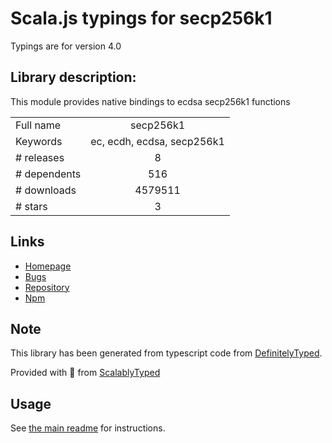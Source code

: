 
# Scala.js typings for secp256k1

Typings are for version 4.0

## Library description:
This module provides native bindings to ecdsa secp256k1 functions

|                    |                 |
| ------------------ | :-------------: |
| Full name          | secp256k1 |
| Keywords           | ec, ecdh, ecdsa, secp256k1 |
| # releases         | 8 |
| # dependents       | 516 |
| # downloads        | 4579511 |
| # stars            | 3 |

## Links
- [Homepage](https://github.com/cryptocoinjs/secp256k1-node#readme)
- [Bugs](https://github.com/cryptocoinjs/secp256k1-node/issues)
- [Repository](https://github.com/cryptocoinjs/secp256k1-node)
- [Npm](https://www.npmjs.com/package/secp256k1)
    


## Note
This library has been generated from typescript code from [DefinitelyTyped](https://definitelytyped.org).

Provided with :purple_heart: from [ScalablyTyped](https://github.com/oyvindberg/ScalablyTyped)

## Usage
See [the main readme](../../readme.md) for instructions.


